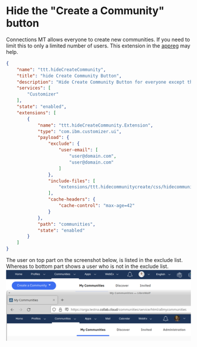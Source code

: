 # Hide the "Create a Community" button

Connections MT allows everyone to create new communities. If you need to limit this to only a limited number of users. This extension in the [appreg](/admin/appreg.md) may help.

```json
{
    "name": "ttt.hideCreateCommunity",
    "title": "hide Create Community Button",
    "description": "Hide Create Community Button for everyone except the list of users defined in the exclude part.",
    "services": [
        "Customizer"
    ],
    "state": "enabled",
    "extensions": [
        {
            "name": "ttt.hideCreateCommunity.Extension",
            "type": "com.ibm.customizer.ui",
            "payload": {
                "exclude": {
                    "user-email": [
                        "user@domain.com",
                        "user@domain.com"
                    ]
                },
                "include-files": [
                    "extensions/ttt.hidecommunitycreate/css/hidecommunity.css"
                ],
                "cache-headers": {
                    "cache-control": "max-age=42"
                }
            },
            "path": "communities",
            "state": "enabled"
        }
    ]
}

```

The user on top part on the screenshot below, is listed in the exclude list. Whereas to bottom part shows a user who is not in the exclude list.
![Create Community Button](/assets/images/extensions/community-hide.png)
